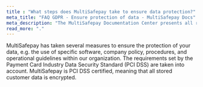 ```yaml
---
title : "What steps does MultiSafepay take to ensure data protection?"
meta_title: "FAQ GDPR - Ensure protection of data - MultiSafepay Docs"
meta_description: "The MultiSafepay Documentation Center presents all relevant information about our Plugins and API. You can also find support pages for payment methods, tools and general questions as well as the contact details of our Support and Integration Teams."
read_more: "."
---
```


MultiSafepay has taken several measures to ensure the protection of your data, e.g. the use of specific software, company policy, procedures, and operational guidelines within our organization. The requirements set by the Payment Card Industry Data Security Standard (PCI DSS) are taken into account. MultiSafepay is PCI DSS certified, meaning that all stored customer data is encrypted.
